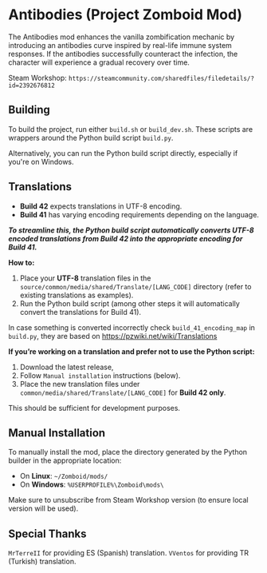 # Antibodies (Project Zomboid Mod)

The Antibodies mod enhances the vanilla zombification mechanic by introducing an antibodies curve inspired by real-life immune system responses. If the antibodies successfully counteract the infection, the character will experience a gradual recovery over time.

Steam Workshop: `https://steamcommunity.com/sharedfiles/filedetails/?id=2392676812`

## Building

To build the project, run either `build.sh` or `build_dev.sh`. These scripts are wrappers around the Python build script `build.py`.

Alternatively, you can run the Python build script directly, especially if you're on Windows.

## Translations

- **Build 42** expects translations in UTF-8 encoding.
- **Build 41** has varying encoding requirements depending on the language.

***To streamline this, the Python build script automatically converts UTF-8 encoded translations from Build 42 into the appropriate encoding for Build 41.*** 

**How to:**

1. Place your **UTF-8** translation files in the `source/common/media/shared/Translate/[LANG_CODE]` directory (refer to existing translations as examples).
2. Run the Python build script (among other steps it will automatically convert the translations for Build 41).

In case something is converted incorrectly check `build_41_encoding_map` in `build.py`, they are based on https://pzwiki.net/wiki/Translations

**If you’re working on a translation and prefer not to use the Python script:**
1. Download the latest release,
2. Follow `Manual installation` instructions (below).
2. Place the new translation files under `common/media/shared/Translate/[LANG_CODE]` for **Build 42 only**. 

This should be sufficient for development purposes.

## Manual Installation

To manually install the mod, place the directory generated by the Python builder in the appropriate location:

- On **Linux**: `~/Zomboid/mods/`
- On **Windows**: `%USERPROFILE%\Zomboid\mods\`

Make sure to unsubscribe from Steam Workshop version (to ensure local version will be used).

## Special Thanks

`MrTerreII` for providing ES (Spanish) translation.
`VVentos` for providing TR (Turkish) translation.
